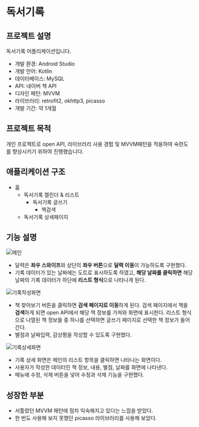 # 독서기록

## 프로젝트 설명
독서기록 어플리케이션입니다.

- 개발 환경: Android Studio
- 개발 언어: Kotlin
- 데이터베이스: MySQL
- API: 네이버 책 API
- 디자인 패턴: MVVM
- 라이브러리: retrofit2, okhttp3, picasso
- 개발 기간: 약 1개월

## 프로젝트 목적
개인 프로젝트로 open API, 라이브러리 사용 경험 및 MVVM패턴을 적용하여 숙련도를 향상시키기 위하여 진행했습니다.

## 애플리케이션 구조
- 홈
  - 독서기록 캘린더 & 리스트
    - 독서기록 글쓰기
      - 책검색
  - 독서기록 상세페이지

## 기능 설명
![메인](https://user-images.githubusercontent.com/37447282/162382688-fefe1f85-d877-48b8-8da9-e98f998acdc4.png)

- 달력은 **좌우 스와이프**와 상단의 **좌우 버튼**으로 **달력 이동**이 가능하도록 구현했다.
- 기록 데이터가 있는 날짜에는 도트로 표시하도록 하였고, **해당 날짜를 클릭하면** 해당 날짜의 기록 데이터가 하단에 **리스트 형식**으로 나타나게 된다.

![기록작성화면](https://user-images.githubusercontent.com/37447282/162386665-8fac23ef-1730-4916-9a2c-85937c73dd07.png)

- 책 찾아보기 버튼을 클릭하면 **검색 페이지로 이동**하게 된다. 검색 페이지에서 책을 **검색**하게 되면 open API에서 해당 책 정보를 가져와 화면에 표시한다. 리스트 형식으로 나열된 책 정보들 중 하나를 선택하면 글쓰기 페이지로 선택한 책 정보가 들어간다.
- 별점과 날짜입력, 감상평을 작성할 수 있도록 구현했다. 

![기록상세화면](https://user-images.githubusercontent.com/37447282/162389299-bf18144f-43e4-46d3-bddb-5a9f898bcdf5.png)

- 기록 상세 화면은 메인의 리스트 항목을 클릭하면 나타나는 화면이다.
- 사용자가 작성한 데이터인 책 정보, 내용, 별점, 날짜를 화면에 나타낸다.
- 메뉴에 수정, 삭제 버튼을 넣어 수정과 삭제 기능을 구현했다.

## 성장한 부분
- 서툴렀던 MVVM 패턴에 점차 익숙해지고 있다는 느낌을 받았다.
- 한 번도 사용해 보지 못했던 picasso 라이브러리를 사용해 보았다.
 
